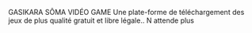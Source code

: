GASIKARA SÔMA VIDÉO GAME 
Une plate-forme de téléchargement des jeux de plus qualité gratuit et libre légale.. N attende plus 
